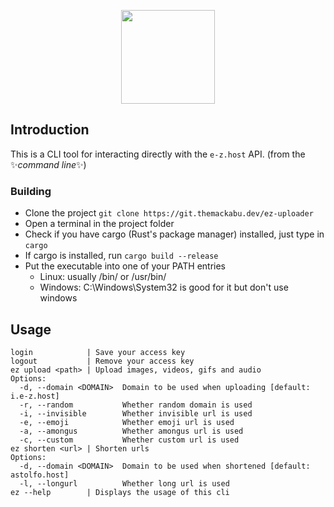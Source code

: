 <p align="center"><img style="width: 150px;" src="https://cdn.e-z.host/e-zimagehosting/eztransparent.png"></p>

## Introduction

This is a CLI tool for interacting directly with the `e-z.host` API. (from the ✨*command line*✨)

### Building

- Clone the project `git clone https://git.themackabu.dev/ez-uploader`
- Open a terminal in the project folder
- Check if you have cargo (Rust's package manager) installed, just type in `cargo`
- If cargo is installed, run `cargo build --release`
- Put the executable into one of your PATH entries
  - Linux: usually /bin/ or /usr/bin/
  - Windows: C:\Windows\System32 is good for it but don't use windows

## Usage

```
login            | Save your access key
logout           | Remove your access key
ez upload <path> | Upload images, videos, gifs and audio
Options:
  -d, --domain <DOMAIN>  Domain to be used when uploading [default: i.e-z.host]
  -r, --random           Whether random domain is used
  -i, --invisible        Whether invisible url is used
  -e, --emoji            Whether emoji url is used
  -a, --amongus          Whether amongus url is used
  -c, --custom           Whether custom url is used
ez shorten <url> | Shorten urls
Options:
  -d, --domain <DOMAIN>  Domain to be used when shortened [default: astolfo.host]
  -l, --longurl          Whether long url is used
ez --help        | Displays the usage of this cli
```
